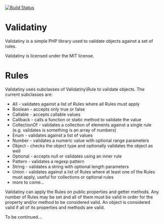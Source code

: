 [![Build Status](https://travis-ci.org/bugadani/Validatiny.svg?branch=master)](https://travis-ci.org/bugadani/Validatiny)

Validatiny
========
Validatiny is a simple PHP library used to validate objects against a set of rules.

Validatiny is licensed under the MIT license.

Rules
========
Validatiny uses subclasses of Validatiny\Rule to validate objects. The current subclasses are:
 * All - validates against a list of Rules where all Rules must apply
 * Boolean - accepts only true or false
 * Callable - accepts callable values
 * Callback - calls a function or static method to validate the value
 * CollectionOf - validates a collection of elements against a single rule (e.g. validates is something is an array of numbers)
 * Enum - validates against a list of values
 * Number - validates a numeric value with optional range parameters
 * Object - checks the object type and optionally validates the object as well
 * Optional - accepts null or validates using an inner rule
 * Pattern - validates a regexp pattern
 * String - validates a string with optional length parameters
 * Union - validates against a list of Rules where at least one of the Rules must apply, useful for collections or optional rules
 * more to come...

Validatiny can apply the Rules on public properties and getter methods. Any number of Rules may be set and all of them
 must be valid in order for the property and/or method to be considered valid. An object is considered valid if all of
 its properties and methods are valid.

To be continued...